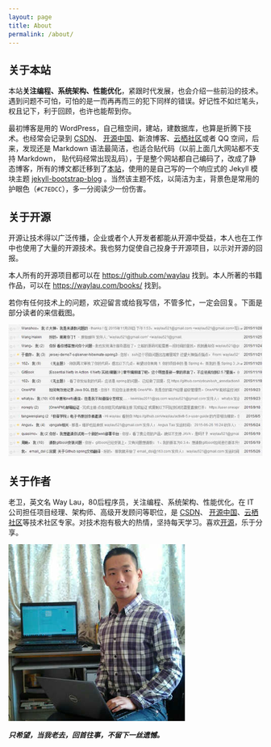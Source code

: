 ```yaml
---
layout: page
title: About
permalink: /about/
---
```

## 关于本站

本站**关注编程、系统架构、性能优化**，紧跟时代发展，也会介绍一些前沿的技术。遇到问题不可怕，可怕的是一而再再而三的犯下同样的错误。好记性不如烂笔头，权且记下，利于回顾，也许也能帮到你。

最初博客是用的 WordPress，自己租空间，建站，建数据库，也算是折腾下技术。也经常会记录到 [CSDN](http://blog.csdn.net/kkkloveyou)、 [开源中国](http://my.oschina.net/waylau)、新浪博客、[云栖社区](https://yq.aliyun.com/u/waylau)或者 QQ 空间，后来，发现还是 Markdown 语法最简洁，也适合贴代码（以前上面几大网站都不支持 Markdown， 贴代码经常出现乱码），于是整个网站都自己编码了，改成了静态博客，所有的博文都迁移到了[本站](https://waylau.com/)，使用的是自己写的一个响应式的 Jekyll 模块主题 [jekyll-bootstrap-blog](https://github.com/waylau/jekyll-bootstrap-blog) 。当然该主题不炫，以简洁为主，背景色是常用的护眼色（`#C7EDCC`），多一分阅读少一份伤害。
 
## 关于开源

开源让技术得以广泛传播，企业或者个人开发者都能从开源中受益，本人也在工作中也使用了大量的开源技术。我也努力促使自己投身于开源项目，以示对开源的回报。

本人所有的开源项目都可以在 <https://github.com/waylau> 找到。本人所著的书籍作品，可以在 <https://waylau.com/books/> 找到。

若你有任何技术上的问题，欢迎留言或给我写信，不管多忙，一定会回复。下面是部分读者的来信截图。

![](/images/gmail.jpg)

## 关于作者

老卫，英文名 Way Lau，80后程序员，关注编程、系统架构、性能优化。在 IT 公司担任项目经理、架构师、高级开发顾问等职位，是 [CSDN](http://blog.csdn.net/kkkloveyou)、 [开源中国](http://my.oschina.net/waylau)、[云栖社区](https://yq.aliyun.com/u/waylau)等技术社区专家。对技术抱有极大的热情，坚持每天学习。喜欢[开源](https://github.com/waylau)，乐于分享。

![](/images/way_500_500.jpg)

***只希望，当我老去，回首往事，不留下一丝遗憾。***
